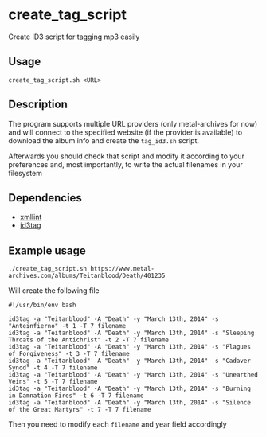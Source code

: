 # create_tag_script

Create ID3 script for tagging mp3 easily

## Usage

```create_tag_script.sh <URL>```

## Description

The program supports multiple URL providers (only metal-archives for now) and
will connect to the specified website (if the provider is available) to
download the album info and create the ```tag_id3.sh``` script.

Afterwards you should check that script and modify it according to your
preferences and, most importantly, to write the actual filenames in your
filesystem

## Dependencies

* [xmllint](https://linux.die.net/man/1/xmllint)
* [id3tag](https://man.archlinux.org/man/id3tag.1.en)

## Example usage

```./create_tag_script.sh https://www.metal-archives.com/albums/Teitanblood/Death/401235```

Will create the following file


    #!/usr/bin/env bash
    
    id3tag -a "Teitanblood" -A "Death" -y "March 13th, 2014" -s "Anteinfierno" -t 1 -T 7 filename
    id3tag -a "Teitanblood" -A "Death" -y "March 13th, 2014" -s "Sleeping Throats of the Antichrist" -t 2 -T 7 filename
    id3tag -a "Teitanblood" -A "Death" -y "March 13th, 2014" -s "Plagues of Forgiveness" -t 3 -T 7 filename
    id3tag -a "Teitanblood" -A "Death" -y "March 13th, 2014" -s "Cadaver Synod" -t 4 -T 7 filename
    id3tag -a "Teitanblood" -A "Death" -y "March 13th, 2014" -s "Unearthed Veins" -t 5 -T 7 filename
    id3tag -a "Teitanblood" -A "Death" -y "March 13th, 2014" -s "Burning in Damnation Fires" -t 6 -T 7 filename
    id3tag -a "Teitanblood" -A "Death" -y "March 13th, 2014" -s "Silence of the Great Martyrs" -t 7 -T 7 filename

Then you need to modify each ```filename``` and year field accordingly
